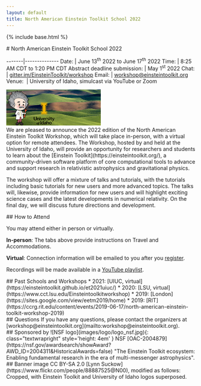 ```yaml
---
layout: default
title: North American Einstein Toolkit School 2022
---
```

{% include base.html %}
<div class="col-xs-12 col-sm-5 col-md-4" markdown="1">
# North American Einstein Toolkit School 2022

<!--<wbr> allows browsers to break a line here -->

-------|--------------
Date:  | June 13<sup>th</sup> 2022 to June 17<sup>th</sup> 2022
Time:  | 8:25 AM CDT to 1:20 PM CDT
Abstract deadline submission:  | May 1<sup>st</sup> 2022
Chat:  | [gitter.im/<wbr>EinsteinToolkit/<wbr>workshop](https://gitter.im/EinsteinToolkit/workshop)
Email: | [workshop@<wbr>einsteintoolkit.<wbr>org](mailto:workshop@einsteintoolkit.org)
Venue:&nbsp;  | University of Idaho, simulcast via YouTube or Zoom

</div>


<div class="col-xs-12 col-sm-7 col-md-8">
<img src="images/ET_UIdaho.png" alt="Giant cartoon Einstein standing in the Palouse, alongside U of Idaho logo" style="max-height:80em;max-width:50%">
</div>

<div markdown="1">
We are pleased to announce the 2022 edition of the North American
Einstein Toolkit Workshop, which will take place in-person, with a
virtual option for remote attendees. The Workshop, hosted by and held at the University of
Idaho, will provide an opportunity for researchers and students to
learn about the [Einstein Toolkit](https://einsteintoolkit.org/), a
community-driven software platform of core computational tools to advance
and support research in relativistic astrophysics and gravitational
physics.

The workshop will offer a mixture of talks and tutorials, with the
tutorials including basic tutorials for new users and more advanced
topics. The talks will, likewise, provide information for new users and
will highlight exciting science cases and the latest developments in
numerical relativity. On the final day, we will discuss future directions
and development.
</div>

<div class="col-xs-12 col-sm-6 col-md-4" markdown="1">
## How to Attend

You may attend either in person or virtually.

**In-person**: The tabs above provide instructions on Travel and Accommodations.

**Virtual**: Connection information will be emailed to you after you [register](register.html).

Recordings will be made available in a
[YouTube playlist](https://www.youtube.com/watch?v=dHOfYNqALys&list=PLRxi-yB7cTGfIPyQLSNulydOAPSPHN2Hc).
</div>

<div class="col-xs-12 col-sm-6 col-md-4" markdown="1">
## Past Schools and Workshops
* 2021: [UIUC, virtual](https://einsteintoolkit.github.io/et2021uiuc/)
* 2020: [LSU, virtual](https://www.cct.lsu.edu/Einsteintoolkitworkshop)
* 2019: [London](https://sites.google.com/view/eetm2019/home)
* 2019: [RIT](https://ccrg.rit.edu/content/events/2019-06-17/north-american-einstein-toolkit-workshop-2019)
</div>

<div class="col-xs-12 col-sm-6 col-md-4" markdown="1">
## Questions
If you have any questions, please contact the organizers at [workshop@einsteintoolkit.org](mailto:workshop@einsteintoolkit.org).
</div>

<div class="col-xs-12 col-sm-6 col-md-4" markdown="1">
## Sponsored by
![NSF logo](images/logo/logo_nsf.jpg){: class="textwrapright" style='height: 4em' }
NSF [OAC-2004879](https://nsf.gov/awardsearch/showAward?AWD_ID=2004311&HistoricalAwards=false) "The Einstein Toolkit ecosystem: Enabling fundamental research in the era of multi-messenger astrophysics".
## Banner image CC BY-SA 2.0 [Lynn Suckow](https://www.flickr.com/people/88887525@N00), modified as follows: Cropped, with Einstein Toolkit and University of Idaho logos superposed.
</div>
